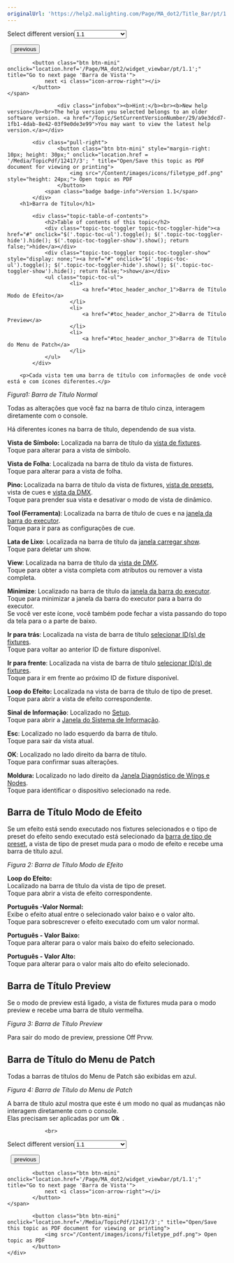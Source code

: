 ```yaml
---
originalUrl: 'https://help2.malighting.com/Page/MA_dot2/Title_Bar/pt/1.1'
---
```


<div class="topic-navigation">

<div class="pull-right">
	<span class="pull-left">


<div class="pull-left">
<form action="/Topic/SetCurrentVersionNumber" class="form-inline" id="frmTagSelector" method="post">	<span class="form-mini">
		<div class="input-prepend"><span class="add-on">Select different version</span><select autocomplete="off" id="versionNumberId" name="versionNumberId" onchange="$(this).closest('#frmTagSelector').submit();" style="width: 120px;"><option value="">- latest -</option>
<option selected="selected" value="3">1.1</option>
<option value="7">1.2</option>
<option value="12">1.3</option>
<option value="16">1.5</option>
<option value="29">1.9</option>
</select></div>
		<input data-val="true" data-val-number="The field Int32 must be a number." data-val-required="The Int32 field is required." id="ProductId" name="ProductId" type="hidden" value="7">
		<input id="CurrentGuid" name="CurrentGuid" type="hidden" value="a9e3dcd7-1fb1-4dab-8e42-03f9e0de3e99">
	</span>
</form></div>&nbsp;	</span>
	<span class="pull-right" style="white-space: nowrap;">
			<button class="btn btn-mini" onclick="location.href='/Page/MA_dot2/Widget_PresetTypeBar/pt/1.1'; " title="Go to previous page 'Barra de Tipo de Preset'">
				<i class="icon-arrow-left"></i> previous
			</button>

			<button class="btn btn-mini" onclick="location.href='/Page/MA_dot2/widget_viewbar/pt/1.1';" title="Go to next page 'Barra de Vista'">
				next <i class="icon-arrow-right"></i> 
			</button>
	</span>
</div>
<div class="clear-fix" style="margin-bottom: 10px"></div>
</div>

					<div class="infobox"><b>Hint:</b><br><b>New help version</b><br>The help version you selected belongs to an older software version. <a href="/Topic/SetCurrentVersionNumber/29/a9e3dcd7-1fb1-4dab-8e42-03f9e0de3e99">You may want to view the latest help version.</a></div>

			<div class="pull-right">
					<button class="btn btn-mini" style="margin-right: 10px; height: 30px;" onclick="location.href = '/Media/TopicPdf/12417/3'; " title="Open/Save this topic as PDF document for viewing or printing">
						<img src="/Content/images/icons/filetype_pdf.png" style="height: 24px;"> Open topic as PDF
					</button>
				<span class="badge badge-info">Version 1.1</span>
			</div>
		<h1>Barra de Título</h1>

			<div class="topic-table-of-contents">
				<h2>Table of contents of this topic</h2>
				<div class="topic-toc-toggler topic-toc-toggler-hide"><a href="#" onclick="$('.topic-toc-ul').toggle(); $('.topic-toc-toggler-hide').hide(); $('.topic-toc-toggler-show').show(); return false;">hide</a></div>
				<div class="topic-toc-toggler topic-toc-toggler-show" style="display: none;"><a href="#" onclick="$('.topic-toc-ul').toggle(); $('.topic-toc-toggler-hide').show(); $('.topic-toc-toggler-show').hide(); return false;">show</a></div>
				<ul class="topic-toc-ul">
						<li>
							<a href="#toc_header_anchor_1">Barra de Título Modo de Efeito</a>
						</li>
						<li>
							<a href="#toc_header_anchor_2">Barra de Título Preview</a>
						</li>
						<li>
							<a href="#toc_header_anchor_3">Barra de Título do Menu de Patch</a>
						</li>
				</ul>
			</div>

		<p>Cada vista tem uma barra de título com informações de onde você está e com ícones diferentes.</p>

<p><span class="image_gray_border"><img alt="" src="/Media/Image/Dot2_ViewsandWindows_Fixtures_TitleBar_500.PNG" style="height:auto"></span><em>Figura1: Barra de Título Normal</em></p>

<p>Todas as alterações que você faz na barra de título cinza, interagem diretamente com o console.</p>

<p>Há diferentes ícones na barra de título, dependendo de sua vista.</p>

<p><img alt="" src="/Media/Image/Dot2_ViewsandWindows_ControlElements_TitleBar02_1-0.PNG"><br>
<strong>Vista de Símbolo:</strong>&nbsp;Localizada na barra de título da&nbsp;<a href="/Topic/989f0b88-de3d-4818-8c0b-a69fa90b2106">vista de fixtures</a>.<br>
Toque para alterar para a vista de símbolo.</p>

<p><img alt="" src="/Media/Image/Dot2_ViewsandWindows_ControlElements_TitleBar03_1-0.PNG"><br>
<strong>Vista de Folha</strong>: Localizada na barra de título da​ vista de fixtures.<br>
Toque para alterar para a vista de folha.</p>

<p><img alt="" src="/Media/Image/Dot2_ViewsandWindows_ControlElements_TitleBar04_1-0.PNG"><br>
<strong>Pino: </strong>Localizada na barra de título da​ vista de fixtures,&nbsp;<a href="/Topic/c3fb198e-9577-4dae-981c-601829997529">vista de presets</a>, vista de cues e&nbsp;<a href="/Topic/2f939332-43b1-44f0-9a0e-3121d5083e70">vista da DMX</a>.<br>
Toque para prender sua vista e desativar o modo de vista de dinâmico.</p>

<p><img alt="" src="/Media/Image/Dot2_ViewsandWindows_ControlElements_TitleBar05_1-0.PNG"><br>
<strong>Tool (Ferramenta)</strong>: Localizada na barra de título de cues&nbsp;e na&nbsp;<a href="/Topic/d8ca000e-cf13-448d-ac3e-129272e731d8">janela da barra do executor</a>.<br>
Toque para ir para as configurações de cue.</p>

<p><img alt="" src="/Media/Image/Dot2_ViewsandWindows_ControlElements_TitleBar12_1-0.PNG"><br>
<strong>Lata de Lixo</strong>: Localizada na barra de título da&nbsp;<a href="/Topic/5376c636-64ff-4c67-887c-a81e7532afea">janela carregar show</a>.<br>
Toque para deletar um show.</p>

<p><strong><img alt="" src="/Media/Image/Dot2_ViewsandWindows_ControlElements_TitleBar06_1-0.PNG"></strong><br>
<strong>View</strong>: Localizada na barra de título da&nbsp;<a href="/Topic/2f939332-43b1-44f0-9a0e-3121d5083e70">vista de DMX</a>.<br>
Toque para obter a vista completa com atributos ou remover a vista completa.</p>

<p><img alt="" src="/Media/Image/Dot2_ViewsandWindows_ControlElements_TitleBar07_1-0.PNG"><br>
<strong>Minimize</strong>: Localizado na barra de título da&nbsp;<a href="/Topic/d8ca000e-cf13-448d-ac3e-129272e731d8">janela da barra do executor</a>.<br>
Toque para minimizar a janela da barra do executor para a barra do executor.<br>
Se você ver este ícone, você também pode fechar a vista passando do topo da tela para o a parte de baixo.</p>

<p><img alt="" src="/Media/Image/Dot2_ViewsandWindows_ControlElements_TitleBar10_1-0.PNG"><br>
<strong>Ir para trás</strong>: Localizada na vista de barra de título&nbsp;<a href="/Topic/01949542-9b01-4052-b2c5-ac718d5dbdfe">selecionar ID(s) de fixtures</a>.<br>
Toque para voltar ao anterior ID de fixture disponível.</p>

<p><img alt="" src="/Media/Image/Dot2_ViewsandWindows_ControlElements_TitleBar11_1-0.PNG"><br>
<strong>Ir para frente</strong>: Localizada na vista de barra de título​ <a href="/Topic/01949542-9b01-4052-b2c5-ac718d5dbdfe">selecionar ID(s) de fixtures</a>.<br>
Toque para ir em frente ao próximo ID de&nbsp;fixture&nbsp;disponível.</p>

<p><img alt="" src="/Media/Image/Dot2_ViewsandWindows_ControlElements_TitleBar17_1-0.PNG"><br>
<strong>Loop do Efeito:</strong> Localizada na vista de barra de título​ de tipo de preset.<br>
Toque para abrir a vista de efeito correspondente.</p>

<p><img alt="" src="/Media/Image/Dot2_ViewsandWindows_Setup03_1-0.PNG"><br>
<strong>Sinal de Informação</strong>: Localizado no&nbsp;<a href="/Topic/198599eb-ca20-4e60-b007-bb08cd2ce43b">Setup</a>.<br>
Toque para abrir a&nbsp;<a href="/Topic/aeea08ec-762b-4fbc-b77b-cb65a68e08ca">Janela do Sistema de Informação</a>.</p>

<p><strong><img alt="" src="/Media/Image/Dot2_ViewsandWindows_ControlElements_TitleBar08_1-0.PNG"><br>
Esc</strong>: Localizado no lado esquerdo da barra de título.​<br>
Toque para sair da vista atual.</p>

<p><strong><img alt="" src="/Media/Image/Dot2_ViewsandWindows_ControlElements_TitleBar09_1-0.PNG"><br>
OK</strong>: Localizado no lado direito da barra de título.​<br>
Toque para confirmar suas alterações.</p>

<p><img alt="" src="/Media/Image/Dot2_ViewsandWindows_WingStatistics02_1-1.PNG" style="height:auto"><br>
<strong>Moldura:</strong>&nbsp;Localizado no lado direito da <a href="/Topic/eab16900-bd9c-4236-a315-4fc4ceecd28d">Janela Diagnóstico de Wings e Nodes</a>.<br>
Toque para identificar o dispositivo selecionado na rede.</p>

<a name="toc_header_anchor_1" id="toc_header_anchor_1" class="topic-toc-item"></a><h2>Barra de Título Modo de Efeito</h2>

<p>Se um efeito está sendo executado nos&nbsp;fixtures selecionados e o tipo de preset&nbsp;do efeito sendo executado está selecionado da <a href="/Topic/6cc94a63-1d90-4188-ab0c-d5ba5594b845">barra de tipo de preset</a>, a vista de tipo de preset&nbsp;muda para o modo de efeito e recebe uma barra de título azul.</p>

<p><span class="image_gray_border"><img alt="" src="/Media/Image/Dot2_ViewsandWindows_DimmerPresetTypeView04_1-0.PNG" style="height:auto"></span><em>Figura 2: Barra de Título Modo de Efeito</em></p>

<p><img alt="" src="/Media/Image/Dot2_ViewsandWindows_ControlElements_TitleBar18_1-0.png"><br>
<strong>Loop do Efeito: </strong><br>
Localizado na barra de título da vista de tipo de preset.<br>
Toque para abrir a vista de efeito correspondente.</p>

<p><img alt="" src="/Media/Image/Dot2_ViewsandWindows_ControlElements_TitleBar19_1-0.png"><br>
<strong>Português -Valor Normal:</strong><br>
Exibe o efeito atual entre o selecionado valor baixo e o valor alto.<br>
Toque para sobrescrever o efeito executado com um valor normal.</p>

<p><img alt="" src="/Media/Image/Dot2_ViewsandWindows_ControlElements_TitleBar20_1-0.png"><br>
<strong>Português -&nbsp;Valor Baixo: </strong><br>
Toque para alterar para o valor mais baixo do efeito selecionado.</p>

<p><img alt="" src="/Media/Image/Dot2_ViewsandWindows_ControlElements_TitleBar21_1-0.png"><br>
<strong>Português -&nbsp;Valor Alto:</strong><br>
Toque para alterar para o valor mais alto do efeito selecionado.</p>

<a name="toc_header_anchor_2" id="toc_header_anchor_2" class="topic-toc-item"></a><h2>Barra de Título Preview</h2>

<p>Se o modo de preview está ligado, a vista de fixtures muda para o modo preview e recebe uma barra de título vermelha.</p>

<p><span class="image_gray_border"><img alt="" src="/Media/Image/Dot2_ViewsandWindows_ControlElements_TitleBar22_1-0.png" style="height:auto"></span><em>Figura 3: Barra de Título&nbsp;Preview</em></p>

<p>Para sair do modo de preview, pressione&nbsp;<span class="hardkey">Off</span> <span class="hardkey">Prvw</span>.</p>

<a name="toc_header_anchor_3" id="toc_header_anchor_3" class="topic-toc-item"></a><h2>Barra de Título do Menu de Patch</h2>

<p>Todas a barras de títulos do Menu de Patch são exibidas em azul.</p>

<p><img alt="" src="/Media/Image/Barra_de_Titulo_menu_de_Patch_1.png"><em>Figura 4: Barra de Título do Menu de Patch</em></p>

<p>A barra de título azul mostra que este é um modo no qual as mudanças não interagem diretamente com o console.<br>
Elas precisam ser aplicadas por um&nbsp;<strong>Ok <img alt="" src="/Media/Image/Barra_de_Titulo_OK.png">&nbsp;</strong>.</p>


				<br>
<div class="topic-navigation">

<div class="pull-right">
	<span class="pull-left">


<div class="pull-left">
<form action="/Topic/SetCurrentVersionNumber" class="form-inline" id="frmTagSelector" method="post">	<span class="form-mini">
		<div class="input-prepend"><span class="add-on">Select different version</span><select autocomplete="off" id="versionNumberId" name="versionNumberId" onchange="$(this).closest('#frmTagSelector').submit();" style="width: 120px;"><option value="">- latest -</option>
<option selected="selected" value="3">1.1</option>
<option value="7">1.2</option>
<option value="12">1.3</option>
<option value="16">1.5</option>
<option value="29">1.9</option>
</select></div>
		<input data-val="true" data-val-number="The field Int32 must be a number." data-val-required="The Int32 field is required." id="ProductId" name="ProductId" type="hidden" value="7">
		<input id="CurrentGuid" name="CurrentGuid" type="hidden" value="a9e3dcd7-1fb1-4dab-8e42-03f9e0de3e99">
	</span>
</form></div>&nbsp;	</span>
	<span class="pull-right" style="white-space: nowrap;">
			<button class="btn btn-mini" onclick="location.href='/Page/MA_dot2/Widget_PresetTypeBar/pt/1.1'; " title="Go to previous page 'Barra de Tipo de Preset'">
				<i class="icon-arrow-left"></i> previous
			</button>

			<button class="btn btn-mini" onclick="location.href='/Page/MA_dot2/widget_viewbar/pt/1.1';" title="Go to next page 'Barra de Vista'">
				next <i class="icon-arrow-right"></i> 
			</button>
	</span>
</div>
	<div class="clear-fix"></div>
	<div class="pull-right">
	
			<button class="btn btn-mini" onclick="location.href='/Media/TopicPdf/12417/3';" title="Open/Save this topic as PDF document for viewing or printing">
				<img src="/Content/images/icons/filetype_pdf.png"> Open topic as PDF
			</button>
	</div>
<div class="clear-fix" style="margin-bottom: 10px"></div>
</div>

	
